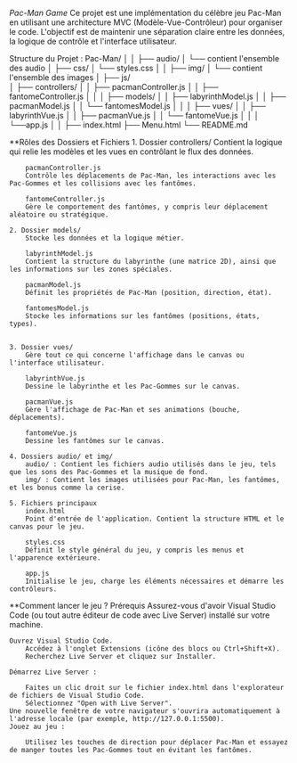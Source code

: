 *Pac-Man Game*
    Ce projet est une implémentation du célèbre jeu Pac-Man en utilisant une architecture MVC (Modèle-Vue-Contrôleur) pour organiser le code. L'objectif est de maintenir une séparation claire entre les données, la logique de contrôle et l'interface utilisateur.

Structure du Projet : 
                        Pac-Man/
                        │
                        │
                        ├── audio/
                        │   └── contient l'ensemble des audio
                        │
                        ├── css/
                        │   └── styles.css
                        │
                        │
                        ├── img/
                        │   └── contient l'ensemble des images
                        │
                        ├── js/   
                        │   ├── controllers/
                        │   │   ├── pacmanController.js
                        │   │   ├── fantomeController.js
                        │   │
                        │   ├── models/
                        │   │   ├── labyrinthModel.js
                        │   │   ├── pacmanModel.js
                        │   │   └── fantomesModel.js
                        │   │
                        │   ├── vues/
                        │   │   ├── labyrinthVue.js
                        │   │   ├── pacmanVue.js
                        │   │   └──  fantomeVue.js
                        │   │
                        │   └──app.js
                        │
                        │
                        ├── index.html
                        ├── Menu.html
                        └── README.md

**Rôles des Dossiers et Fichiers
    1. Dossier controllers/
        Contient la logique qui relie les modèles et les vues en contrôlant le flux des données.

        pacmanController.js
        Contrôle les déplacements de Pac-Man, les interactions avec les Pac-Gommes et les collisions avec les fantômes.

        fantomeController.js
        Gère le comportement des fantômes, y compris leur déplacement aléatoire ou stratégique.

    2. Dossier models/
        Stocke les données et la logique métier.

        labyrinthModel.js
        Contient la structure du labyrinthe (une matrice 2D), ainsi que les informations sur les zones spéciales.

        pacmanModel.js
        Définit les propriétés de Pac-Man (position, direction, état).

        fantomesModel.js
        Stocke les informations sur les fantômes (positions, états, types).


    3. Dossier vues/
        Gère tout ce qui concerne l'affichage dans le canvas ou l'interface utilisateur.

        labyrinthVue.js
        Dessine le labyrinthe et les Pac-Gommes sur le canvas.

        pacmanVue.js
        Gère l'affichage de Pac-Man et ses animations (bouche, déplacements).

        fantomeVue.js
        Dessine les fantômes sur le canvas.

    4. Dossiers audio/ et img/
        audio/ : Contient les fichiers audio utilisés dans le jeu, tels que les sons des Pac-Gommes et la musique de fond.
        img/ : Contient les images utilisées pour Pac-Man, les fantômes, et les bonus comme la cerise.

    5. Fichiers principaux
        index.html
        Point d'entrée de l'application. Contient la structure HTML et le canvas pour le jeu.

        styles.css
        Définit le style général du jeu, y compris les menus et l'apparence extérieure.

        app.js
        Initialise le jeu, charge les éléments nécessaires et démarre les contrôleurs.

**Comment lancer le jeu ?
    Prérequis
        Assurez-vous d'avoir Visual Studio Code (ou tout autre éditeur de code avec Live Server) installé sur votre machine.


    Ouvrez Visual Studio Code.
        Accédez à l'onglet Extensions (icône des blocs ou Ctrl+Shift+X).
        Recherchez Live Server et cliquez sur Installer.
        
    Démarrez Live Server :

        Faites un clic droit sur le fichier index.html dans l'explorateur de fichiers de Visual Studio Code.
        Sélectionnez "Open with Live Server".
    Une nouvelle fenêtre de votre navigateur s'ouvrira automatiquement à l'adresse locale (par exemple, http://127.0.0.1:5500).
    Jouez au jeu :

        Utilisez les touches de direction pour déplacer Pac-Man et essayez de manger toutes les Pac-Gommes tout en évitant les fantômes.

